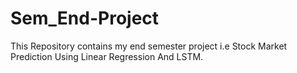 # Sem_End-Project

This Repository contains my end semester project i.e Stock Market Prediction Using Linear Regression And LSTM.
